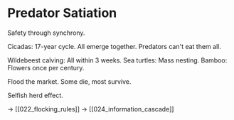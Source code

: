 # Predator Satiation

Safety through synchrony.

Cicadas: 17-year cycle.
All emerge together.
Predators can't eat them all.

Wildebeest calving: All within 3 weeks.
Sea turtles: Mass nesting.
Bamboo: Flowers once per century.

Flood the market.
Some die, most survive.

Selfish herd effect.

→ [[022_flocking_rules]]
→ [[024_information_cascade]]